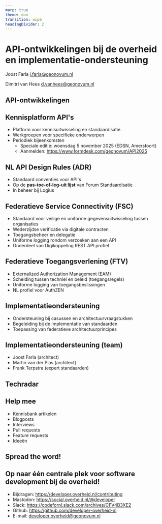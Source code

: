 ```yaml
---
marp: true
theme: don
transition: wipe
headingDivider: 2
---
```


# API-ontwikkelingen bij de overheid en implementatie-ondersteuning

<!-- _class: title -->

Joost Farla
<j.farla@geonovum.nl>

Dimitri van Hees
<d.vanhees@geonovum.nl>

## API-ontwikkelingen

<!-- _class: title -->

## Kennisplatform API's

- Platform voor kennisuitwisseling en standaardisatie
- Werkgroepen voor specifieke onderwerpen
- Periodiek bijeenkomsten
  - Speciale editie: woensdag 5 november 2025 (EDSN, Amersfoort)
  - Aanmelden: https://www.formdesk.com/geonovum/API2025

## NL API Design Rules (ADR)

- Standaard conventies voor API's
- Op de **pas-toe-of-leg-uit lijst** van Forum Standaardisatie
- In beheer bij Logius

## Federatieve Service Connectivity (FSC)

- Standaard voor veilige en uniforme gegevensuitwisseling tussen organisaties
- Wederzijdse verificatie via digitale contracten
- Toegangsbeheer en delegatie
- Uniforme logging rondom verzoeken aan een API
- Onderdeel van Digikoppeling REST API profiel

## Federatieve Toegangsverlening (FTV)

- Externalized Authorization Management (EAM)
- Scheiding tussen techniel en beleid (toegangsregels)
- Uniforme logging van toegangsbeslissingen
- NL profiel voor AuthZEN

## Implementatieondersteuning

- Ondersteuning bij casussen en architectuurvraagstukken
- Begeleiding bij de implementatie van standaarden
- Toepassing van federatieve architectuurprincipes

## Implementatieondersteuning (team)

- Joost Farla (architect)
- Martin van der Plas (architect)
- Frank Terpstra (expert standaarden)

## Techradar

<!-- _class: title -->

## Help mee

- Kennisbank artikelen
- Blogposts
- Interviews
- Pull requests
- Feature requests
- Ideeën

## Spread the word!

<!-- _class: title -->

## Op naar één centrale plek voor software development bij de overheid!

<!-- _class: title -->

- Bijdragen: <https://developer.overheid.nl/contributing>
- Mastodon: <https://social.overheid.nl/@developer>
- Slack: <https://codefornl.slack.com/archives/CFV4B3XE2>
- Github: <https://github.com/developer-overheid-nl>
- E-mail: <developer.overheid@geonovum.nl>
